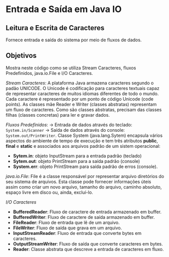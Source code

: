 # Entrada e Saída em Java IO

## Leitura e Escrita de Caracteres

Fornece entrada e saída do sistema por meio de fluxos de dados.

## Objetivos
Mostra neste código como se utiliza Stream Caracteres, fluxos Predefinidos, java.io.File e I/O Caracteres.

_Stream Caracteres_: A plataforma Java armazena caracteres segundo o padão UNICODE. O Unicode é codificação para caracteres textuais capaz
de representar caracteres de muitos idiomas diferentes de todo o mundo. Cada caractere é representado por um ponto de código Unicode (code points).
As classes mãe Reader e Writer (classes abstratas) representam um fluxo de caracteres. Como são classes abstratas, precisam das classes filhas
(classes concretas) para ler e gravar dados.

_Fluxos Predefinidos_: -> Entrada de dados através do teclado: `System.in/Scanner` -> Saída de dados através do console: `System.out/PrintWriter`.
Classe System (java.lang.Sytem) encapsula vários aspectos do ambiente de tempo de execução e tem três atributos **public**, **final** e **static** e associados aos 
arquivos padrão de um sistem operacional:

* **Sytem.in**: objeto InputStream para a entrada padrão (teclado)
* **Sytem.out**: objeto PrintStream para a saída padrão (console)
* **System.err**: objeto PrintStream para saída padrão de erros (console).

_java.io.File_: File é a classe responsável por representar arquivo diretórios do seu sistema de arquivos. Esta classe pode fornecer informações úteis assim
como criar um novo arquivo, tamanho do arquivo, caminho absoluto, espaço livre em disco ou, ainda, excluí-lo.

_I/O Caracteres_

* **BufferedReader**: Fluxo de caractere de entrada armazenado em buffer.
* **BufferedWriter**: Fluxo de caractere de saída armazenado em buffer.
* **FileReader**: Fluxo de entrada que lê de um arquivo.
* **FileWriter**: Fluxo de saída que grava em um arquivo.
* **InputStreamReader**: Fluxo de entrada que converte bytes em caracteres.
* **OutputStreamWriter**: Fluxo de saída que converte caracteres em bytes.
* **Reader**: Classe abstrata que descreve a entrada de caracteres em fluxo.






                         


